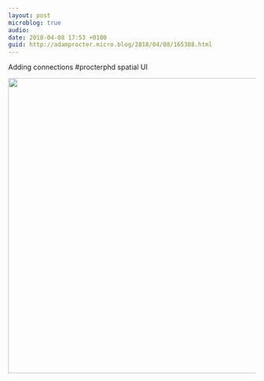 ```yaml
---
layout: post
microblog: true
audio: 
date: 2018-04-08 17:53 +0100
guid: http://adamprocter.micro.blog/2018/04/08/165308.html
---
```

Adding connections #procterphd spatial UI

<img src="http://discursive.adamprocter.co.uk/uploads/2018/318a1f8e45.jpg" width="600" height="600" />
